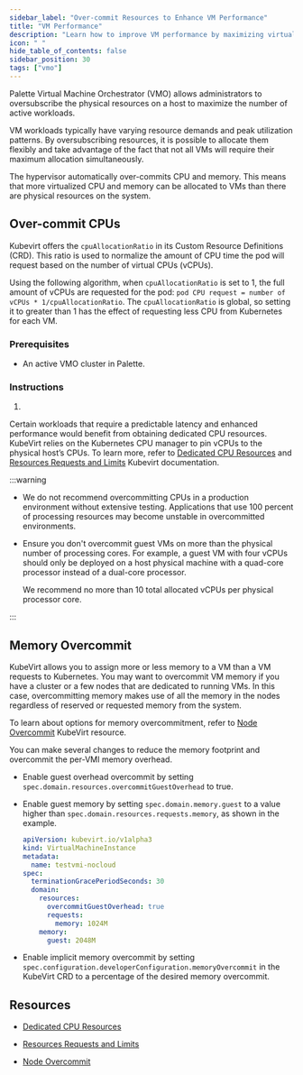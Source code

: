 ```yaml
---
sidebar_label: "Over-commit Resources to Enhance VM Performance"
title: "VM Performance"
description: "Learn how to improve VM performance by maximizing virtual machine CPU and memory using Palette."
icon: " "
hide_table_of_contents: false
sidebar_position: 30
tags: ["vmo"]
---
```


Palette Virtual Machine Orchestrator (VMO) allows administrators to oversubscribe the physical resources on a host to
maximize the number of active workloads.

VM workloads typically have varying resource demands and peak utilization patterns. By oversubscribing resources, it is
possible to allocate them flexibly and take advantage of the fact that not all VMs will require their maximum allocation
simultaneously.

The hypervisor automatically over-commits CPU and memory. This means that more virtualized CPU and memory can be
allocated to VMs than there are physical resources on the system.

## Over-commit CPUs

Kubevirt offers the `cpuAllocationRatio` in its Custom Resource Definitions (CRD). This ratio is used to normalize the
amount of CPU time the pod will request based on the number of virtual CPUs (vCPUs).

Using the following algorithm, when `cpuAllocationRatio` is set to 1, the full amount of vCPUs are requested for the
pod: `pod CPU request = number of vCPUs * 1/cpuAllocationRatio`. The `cpuAllocationRatio` is global, so setting it to
greater than 1 has the effect of requesting less CPU from Kubernetes for each VM.

### Prerequisites

- An active VMO cluster in Palette.

### Instructions

1.

Certain workloads that require a predictable latency and enhanced performance would benefit from obtaining dedicated CPU
resources. KubeVirt relies on the Kubernetes CPU manager to pin vCPUs to the physical host’s CPUs. To learn more, refer
to [Dedicated CPU Resources](https://kubevirt.io/user-guide/compute/dedicated_cpu_resources/) and
[Resources Requests and Limits](https://kubevirt.io/user-guide/compute/virtual_hardware/#resources-requests-and-limits)
Kubevirt documentation.

:::warning

- We do not recommend overcommitting CPUs in a production environment without extensive testing. Applications that use
  100 percent of processing resources may become unstable in overcommitted environments.

- Ensure you don't overcommit guest VMs on more than the physical number of processing cores. For example, a guest VM
  with four vCPUs should only be deployed on a host physical machine with a quad-core processor instead of a dual-core
  processor.

  We recommend no more than 10 total allocated vCPUs per physical processor core.

:::

## Memory Overcommit

KubeVirt allows you to assign more or less memory to a VM than a VM requests to Kubernetes. You may want to overcommit
VM memory if you have a cluster or a few nodes that are dedicated to running VMs. In this case, overcommitting memory
makes use of all the memory in the nodes regardless of reserved or requested memory from the system.

To learn about options for memory overcommitment, refer to
[Node Overcommit](https://kubevirt.io/user-guide/compute/node_overcommit/) KubeVirt resource.

You can make several changes to reduce the memory footprint and overcommit the per-VMI memory overhead.

- Enable guest overhead overcommit by setting `spec.domain.resources.overcommitGuestOverhead` to true.

- Enable guest memory by setting `spec.domain.memory.guest` to a value higher than
  `spec.domain.resources.requests.memory`, as shown in the example.

  ```yaml
  apiVersion: kubevirt.io/v1alpha3
  kind: VirtualMachineInstance
  metadata:
    name: testvmi-nocloud
  spec:
    terminationGracePeriodSeconds: 30
    domain:
      resources:
        overcommitGuestOverhead: true
        requests:
          memory: 1024M
      memory:
        guest: 2048M
  ```

- Enable implicit memory overcommit by setting `spec.configuration.developerConfiguration.memoryOvercommit` in the
  KubeVirt CRD to a percentage of the desired memory overcommit.

## Resources

- [Dedicated CPU Resources](https://kubevirt.io/user-guide/compute/dedicated_cpu_resources/)

- [Resources Requests and Limits](https://kubevirt.io/user-guide/compute/virtual_hardware/#resources-requests-and-limits)

- [Node Overcommit](https://kubevirt.io/user-guide/compute/node_overcommit/)
